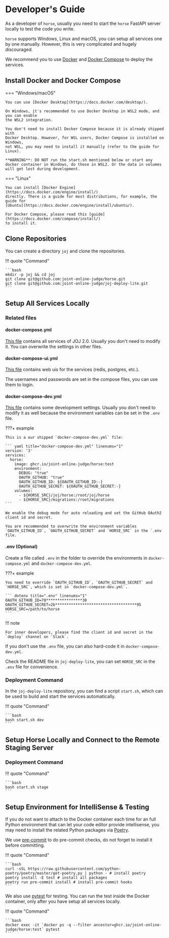 # Developer's Guide

As a developer of `horse`, usually you need to start the `horse` FastAPI server locally 
to test the code you write.

`horse` supports Windows, Linux and macOS, you can setup all services one by one 
manually. However, this is very complicated and hugely discouraged.

We recommend you to use [Docker](https://docs.docker.com/get-started/overview/) and 
[Docker Compose](https://docs.docker.com/compose/) to deploy the services.


## Install Docker and Docker Compose


=== "Windows/macOS"

    You can use [Docker Desktop](https://docs.docker.com/desktop/).

    On Windows, it's recommended to use Docker Desktop in WSL2 mode, and you can enable
    the WSL2 integration. 

    You don't need to install Docker Compose because it is already shipped with 
    Docker Desktop. However, for WSL users, Docker Compose is installed on Windows,
    not WSL, you may need to install it manually (refer to the guide for Linux).

    **WARNING**: DO NOT run the start.sh mentioned below or start any docker container in Windows, do these in WSL2. Or the data in volumes will get lost during development.

=== "Linux"

    You can install [Docker Engine](https://docs.docker.com/engine/install/) 
    directly. There is a guide for most distributions, for example, the guide for 
    [Ubuntu](https://docs.docker.com/engine/install/ubuntu/).

    For Docker Compose, please read this [guide](https://docs.docker.com/compose/install/) 
    to install it.

## Clone Repositories

You can create a directory `joj` and clone the repositories.

!!! quote "Command"

    ```bash
    mkdir -p joj && cd joj
    git clone git@github.com:joint-online-judge/horse.git
    git clone git@github.com:joint-online-judge/joj-deploy-lite.git
    ```


## Setup All Services Locally

### Related files

#### docker-compose.yml

[This file](https://github.com/joint-online-judge/joj-deploy-lite/blob/master/docker-compose.yml) contains all services of JOJ 2.0. Usually you don't need to modify it. You can overwrite the settings in other files.

#### docker-compose-ui.yml

[This file](https://github.com/joint-online-judge/joj-deploy-lite/blob/master/docker-compose-ui.yml) contains web uis for the services (redis, postgres, etc.).

The usernames and passwords are set in the compose files, you can use them to login.

#### docker-compose-dev.yml

[This file](https://github.com/joint-online-judge/joj-deploy-lite/blob/master/docker-compose-dev.yml) contains some development settings. Usually you don't need to modify it as well because the environment variables can be set in the `.env` file.

???+ example

    This is a our shipped `docker-compose-dev.yml` file:

    ``` yaml title="docker-compose-dev.yml" linenums="1"
    version: '3'
    services:
      horse:
        image: ghcr.io/joint-online-judge/horse:test
        environment:
          DEBUG: "true"
          OAUTH_GITHUB: "true"
          OAUTH_GITHUB_ID: ${OAUTH_GITHUB_ID:-}
          OAUTH_GITHUB_SECRET: ${OAUTH_GITHUB_SECRET:-}
        volumes:
          - ${HORSE_SRC}/joj/horse:/root/joj/horse
          - ${HORSE_SRC}/migrations:/root/migrations
    ```

    We enable the debug mode for auto reloading and set the GitHub OAuth2 client id and secret.

    You are recommended to overwrite the environment variables `OAUTH_GITHUB_ID`, `OAUTH_GITHUB_SECRET` and `HORSE_SRC` in the `.env file. 


#### .env (Optional)

Create a file called `.env` in the folder to override the environments in `docker-compose.yml` and `docker-compose-dev.yml`.

???+ example

    You need to override `OAUTH_GITHUB_ID`, `OAUTH_GITHUB_SECRET` and `HORSE_SRC`, which is set in `docker-compose-dev.yml`.

    ``` dotenv title=".env" linenums="1"
    OAUTH_GITHUB_ID=78****************30
    OAUTH_GITHUB_SECRET=2b************************************95
    HORSE_SRC=/path/to/horse
    ```

!!! note

    For inner developers, please find the client id and secret in the `deploy` channel on `Slack`.

If you don't use the `.env` file, you can also hard-code it in `docker-compose-dev.yml`.

Check the README file in `joj-deploy-lite`, you can set `HORSE_SRC` in the `.env` file for convenience.

### Deployment Command

In the `joj-deploy-lite` repository, you can find a script `start.sh`, which can be used to build and start the services automatically.

!!! quote "Command"

    ```bash
    bash start.sh dev
    ```

## Setup Horse Locally and Connect to the Remote Staging Server

### Deployment Command

!!! quote "Command"

    ```bash
    bash start.sh stage
    ```

## Setup Environment for IntelliSense & Testing

If you do not want to attach to the Docker container each time for an full Python environment that can let your code editor provide intellisense, you may need to install the related Python packages via [Poetry](https://python-poetry.org/).

We use [pre-commit](https://pre-commit.com/) to do pre-commit checks, do not forget to install it before committing.

!!! quote "Command"

    ```bash
    curl -sSL https://raw.githubusercontent.com/python-poetry/poetry/master/get-poetry.py | python - # install poetry
    poetry install -E test # install all packages
    poetry run pre-commit install # install pre-commit hooks
    ```

We also use [pytest](https://docs.pytest.org/) for testing. You can run the test inside the Docker container, only after you have setup all services locally.

!!! quote "Command"

    ```bash
    docker exec -it `docker ps -q --filter ancestor=ghcr.io/joint-online-judge/horse:test` pytest
    ```
